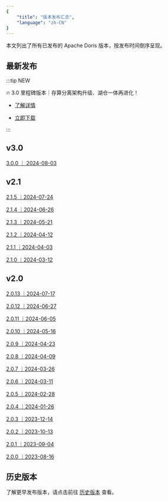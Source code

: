 ```yaml
---
{
    "title": "版本发布汇总",
    "language": "zh-CN"
}
---
```


<!--
Licensed to the Apache Software Foundation (ASF) under one
or more contributor license agreements.  See the NOTICE file
distributed with this work for additional information
regarding copyright ownership.  The ASF licenses this file
to you under the Apache License, Version 2.0 (the
"License"); you may not use this file except in compliance
with the License.  You may obtain a copy of the License at

  http://www.apache.org/licenses/LICENSE-2.0

Unless required by applicable law or agreed to in writing,
software distributed under the License is distributed on an
"AS IS" BASIS, WITHOUT WARRANTIES OR CONDITIONS OF ANY
KIND, either express or implied.  See the License for the
specific language governing permissions and limitations
under the License.
-->

本文列出了所有已发布的 Apache Doris 版本，按发布时间倒序呈现。

## 最新发布

:::tip NEW 

🔥 3.0 里程碑版本｜存算分离架构升级、湖仓一体再进化！

- [了解详情](/releasenotes/v3.0/release-3.0.0)

- [立即下载](https://doris.apache.org/download)

:::



## v3.0 

[3.0.0 ｜ 2024-08-03](/releasenotes/v3.0/release-3.0.0)

## v2.1

[2.1.5 ｜2024-07-24](/releasenotes/v2.1/release-2.1.5)

[2.1.4 ｜2024-06-26](/releasenotes/v2.1/release-2.1.4)

[2.1.3 ｜2024-05-21](/releasenotes/v2.1/release-2.1.3)

[2.1.2 ｜2024-04-12](/releasenotes/v2.1/release-2.1.2)

[2.1.1 ｜2024-04-03](/releasenotes/v2.1/release-2.1.1)

[2.1.0 ｜2024-03-12](/releasenotes/v2.1/release-2.1.0)


## v2.0

[2.0.13 ｜2024-07-17](/releasenotes/v2.0/release-2.0.13)

[2.0.12 ｜2024-06-27](/releasenotes/v2.0/release-2.0.12)

[2.0.11 ｜2024-06-05](/releasenotes/v2.0/release-2.0.11)

[2.0.10 ｜2024-05-16](/releasenotes/v2.0/release-2.0.10)

[2.0.9 ｜2024-04-23](/releasenotes/v2.0/release-2.0.9)

[2.0.8 ｜2024-04-09](/releasenotes/v2.0/release-2.0.8)

[2.0.7 ｜2024-03-26](/releasenotes/v2.0/release-2.0.7)

[2.0.6 ｜2024-03-11](/releasenotes/v2.0/release-2.0.6)

[2.0.5 ｜2024-02-28](/releasenotes/v2.0/release-2.0.5)

[2.0.4 ｜2024-01-26](/releasenotes/v2.0/release-2.0.4)

[2.0.3 ｜2023-12-14](/releasenotes/v2.0/release-2.0.3)

[2.0.2 ｜2023-10-13](/releasenotes/v2.0/release-2.0.2)

[2.0.1 ｜2023-09-04](/releasenotes/v2.0/release-2.0.1)

[2.0.0 ｜2023-08-16](/releasenotes/v2.0/release-2.0.0)



## 历史版本

了解更早发布版本，请点击前往 [历史版本](/releasenotes/archives/release-1.2.8) 查看。